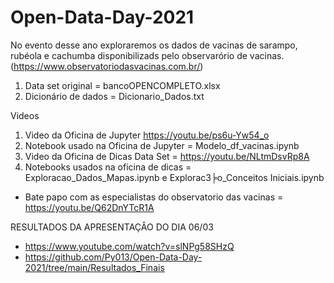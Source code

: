 # Open-Data-Day-2021

No evento desse ano exploraremos os dados de vacinas de sarampo, rubéola e cachumba disponibilizads pelo observarório de vacinas. (https://www.observatoriodasvacinas.com.br/)

1. Data set original = bancoOPENCOMPLETO.xlsx
2. Dicionário de dados = Dicionario_Dados.txt

Videos
1. Video da Oficina de Jupyter https://youtu.be/ps6u-Yw54_o
2. Notebook usado na Oficina de Jupyter = Modelo_df_vacinas.ipynb
3. Video da Oficina de Dicas Data Set = https://youtu.be/NLtmDsvRp8A
4. Notebooks usados na oficina de dicas = Exploracao_Dados_Mapas.ipynb e ExploracЗ╞o_Conceitos Iniciais.ipynb

- Bate papo com as especialistas do observatorio das vacinas = https://youtu.be/Q62DnYTcR1A

RESULTADOS DA APRESENTAÇÂO DO DIA 06/03
- https://www.youtube.com/watch?v=slNPg58SHzQ
- https://github.com/Py013/Open-Data-Day-2021/tree/main/Resultados_Finais


